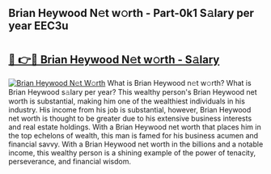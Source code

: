 ## Brian Heywood N𝚎t w𝚘rth - Part-0k1 S𝚊lary per year EEC3u

# <h2><a href="http://gc0s8it.nevu.top/?p=Brian+Heywood">🔗 👉🔴 Brian Heywood N𝚎t w𝚘rth - S𝚊lary</a></h2>

[![Brian Heywood N𝚎t W𝚘rth](https://i.imgur.com/Oavwk0R.jpeg)](http://gc0s8it.nevu.top/?p=Brian+Heywood)
What is Brian Heywood n𝚎t w𝚘rth? What is Brian Heywood s𝚊lary per year?
This wealthy person's Brian Heywood net worth is substantial, making him one of the wealthiest individuals in his industry. His income from his job is substantial, however, Brian Heywood net worth is thought to be greater due to his extensive business interests and real estate holdings. With a Brian Heywood net worth that places him in the top echelons of wealth, this man is famed for his business acumen and financial savvy. With a Brian Heywood net worth in the billions and a notable income, this wealthy person is a shining example of the power of tenacity, perseverance, and financial wisdom.
